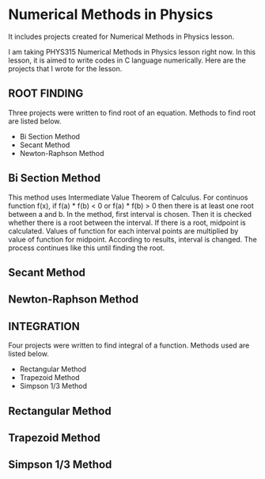 # Numerical Methods in Physics
It includes projects created for Numerical Methods in Physics lesson. 

I am taking PHYS315 Numerical Methods in Physics lesson right now. In this lesson, it is aimed to write codes in C language numerically. Here are the projects that I wrote for the lesson.

ROOT FINDING
--
Three projects were written to find root of an equation. Methods to find root are listed below.
- Bi Section Method
- Secant Method
- Newton-Raphson Method

Bi Section Method
 -
This method uses Intermediate Value Theorem of Calculus. For continuos function f(x), if f(a) * f(b) < 0 or f(a) * f(b) > 0 then there is at least one root between a and b. In the method, first interval is chosen. Then it is checked whether there is a root between the interval. If there is a root, midpoint is calculated. Values of function for each interval points are multiplied by value of function for midpoint. According to results, interval is changed. The process continues like this until finding the root.
 
 Secant Method
 -
 
 
 Newton-Raphson Method
 -
 
 INTEGRATION
 --
 Four projects were written to find integral of a function. Methods used are listed below.
 - Rectangular Method
 - Trapezoid Method
 - Simpson 1/3 Method
 
 Rectangular Method
 -
 Trapezoid Method
 -
 Simpson 1/3 Method
 -
